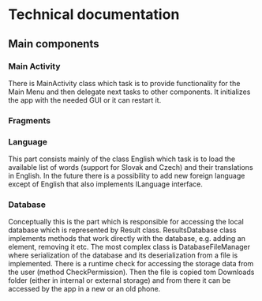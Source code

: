 # Technical documentation 

## Main components

### Main Activity

There is MainActivity class which task is to provide functionality for the Main Menu and then delegate next tasks to other components.
It initializes the app with the needed GUI or it can restart it.

### Fragments

### Language

This part consists mainly of the class English which task is to load the available list of words (support for Slovak and Czech) and their translations in English. In the future there is a possibility to add new foreign language except of English that also implements ILanguage interface.

### Database

Conceptually this is the part which is responsible for accessing the local database which is represented by Result class. ResultsDatabase class implements methods that work directly with the database, e.g. adding an element, removing it etc. 
The most complex class is DatabaseFileManager where serialization of the database and its deserialization from a file is implemented. There is a runtime check for accessing the storage data from the user (method CheckPermission). Then the file is copied tom Downloads folder (either in internal or external storage) and from there it can be accessed by the app in a new or an old phone. 

